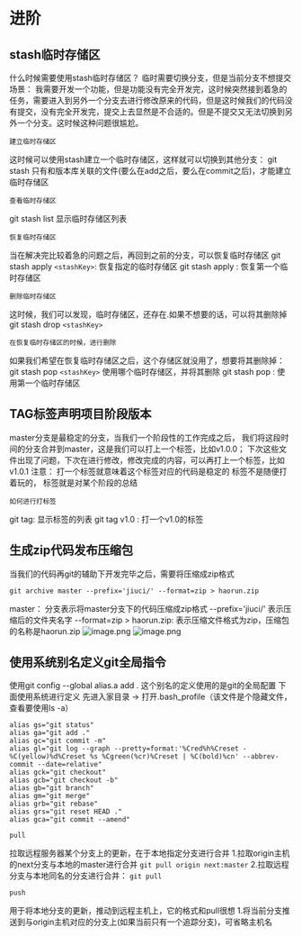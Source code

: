 # 进阶
## stash临时存储区
什么时候需要使用stash临时存储区？ 
临时需要切换分支，但是当前分支不想提交
场景： 
我需要开发一个功能，但是功能没有完全开发完，这时候突然接到着急的任务，需要进入到另外一个分支去进行修改原来的代码，但是这时候我们的代码没有提交，没有完全开发完，提交上去显然是不合适的。但是不提交又无法切换到另外一个分支。这时候这种问题很尴尬。

`建立临时存储区`

这时候可以使用stash建立一个临时存储区，这样就可以切换到其他分支： git stash
只有和版本库关联的文件(要么在add之后，要么在commit之后)，才能建立临时存储区

`查看临时存储区`

git stash list 显示临时存储区列表

`恢复临时存储区`

当在解决完比较着急的问题之后，再回到之前的分支，可以恢复临时存储区
git stash apply `<stashKey>`: 恢复指定的临时存储区
git stash apply : 恢复第一个临时存储区

`删除临时存储区`

这时候，我们可以发现，临时存储区，还存在.如果不想要的话，可以将其删除掉
git stash drop `<stashKey>`

`在恢复临时存储区的时候，进行删除`

如果我们希望在恢复临时存储区之后，这个存储区就没用了，想要将其删除掉： 
git stash pop `<stashKey>` 使用哪个临时存储区，并将其删除
git stash pop : 使用第一个临时存储区
## TAG标签声明项目阶段版本
master分支是最稳定的分支，当我们一个阶段性的工作完成之后， 我们将这段时间的分支合并到master，这是我们可以打上一个标签，比如v1.0.0； 下次这些文件出现了问题，下次在进行修改，修改完成的内容，可以再打上一个标签，比如v1.0.1
注意： 打一个标签就意味着这个标签对应的代码是稳定的
    标签不是随便打着玩的， 标签就是对某个阶段的总结

`如何进行打标签`

git tag: 显示标签的列表
git tag v1.0 : 打一个v1.0的标签
## 生成zip代码发布压缩包
当我们的代码再git的辅助下开发完毕之后，需要将压缩成zip格式
```tsx
git archive master --prefix='jiuci/' --format=zip > haorun.zip
```
 master： 分支表示将master分支下的代码压缩成zip格式
--prefix='jiuci/' 表示压缩后的文件夹名字
--format=zip > haorun.zip: 表示压缩文件格式为zip，压缩包的名称是haorun.zip
![image.png](/public/git/进阶/1.png)
![image.png](/public/git/进阶/2.png)

## 使用系统别名定义git全局指令
使用git config --global alias.a add . 这个别名的定义使用的是git的全局配置
下面使用系统进行定义
先进入家目录 -> 打开.bash_profile（该文件是个隐藏文件，查看要使用ls -a）
```tsx
alias gs="git status"
alias ga="git add ."
alias gc="git commit -m"
alias gl="git log --graph --pretty=format:'%Cred%h%Creset -%C(yellow)%d%Creset %s %Cgreen(%cr)%Creset | %C(bold)%cn' --abbrev-commit --date=relative"
alias gck="git checkout"
alias gcb="git checkout -b"
alias gb="git branch"
alias gm="git merge"
alias grb="git rebase"
alias grs="git reset HEAD ."
alias gca="git commit --amend"
```

`pull`

拉取远程服务器某个分支上的更新，在于本地指定分支进行合并 
1.拉取origin主机的next分支与本地的master进行合并 `git pull origin next:master`
2.拉取远程分支与本地同名的分支进行合并： `git pull`

`push`

用于将本地分支的更新，推动到远程主机上，它的格式和pull很想
1.将当前分支推送到与origin主机对应的分支上(如果当前只有一个追踪分支)，可省略主机名
